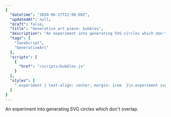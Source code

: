 ```yaml
---
{
  "datetime": "2020-06-17T22:00:00Z",
  "updatedAt": null,
  "draft": false,
  "title": "Generative art piece: bubbles",
  "description": "An experiment into generating SVG circles which don't overlap.",
  "tags": [
    "JavaScript",
    "GenerativeArt"
  ],
  "scripts": [
    {
      "href": "/scripts/bubbles.js"
    }
  ],
  "styles": [
    ".experiment { text-align: center; margin: 1rem  }\n.experiment svg {  background-color: var(--standout-color-main); stroke: var(--background-color-main);  fill: none; border: 1px solid var(--standout-color-main) }\n@media (prefers-color-scheme: dark) { .experiment svg { background-color: var(--background-color-main); stroke: var(--standout-color-main); } }"
  ]
}
---
```

An experiment into generating SVG circles which don't overlap.
